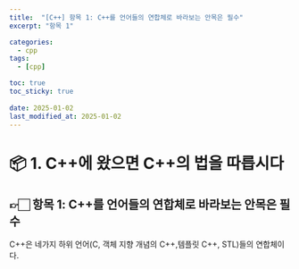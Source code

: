 ```yaml
---
title:  "[C++] 항목 1: C++를 언어들의 연합체로 바라보는 안목은 필수"
excerpt: "항목 1"

categories:
  - cpp
tags:
  - [cpp]

toc: true
toc_sticky: true
 
date: 2025-01-02
last_modified_at: 2025-01-02
---
```

# 📦 1. C++에 왔으면 C++의 법을 따릅시다
## 👉🏻 항목 1: C++를 언어들의 연합체로 바라보는 안목은 필수

C++은 네가지 하위 언어(C, 객체 지향 개념의 C++,템플릿 C++, STL)들의 연합체이다.